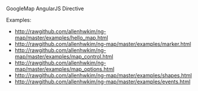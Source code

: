 GoogleMap AngularJS Directive

Examples:

  * http://rawgithub.com/allenhwkim/ng-map/master/examples/hello_map.html
  * http://rawgithub.com/allenhwkim/ng-map/master/examples/marker.html
  * http://rawgithub.com/allenhwkim/ng-map/master/examples/map_control.html
  * http://rawgithub.com/allenhwkim/ng-map/master/examples/map_options.html
  * http://rawgithub.com/allenhwkim/ng-map/master/examples/shapes.html
  * http://rawgithub.com/allenhwkim/ng-map/master/examples/events.html

